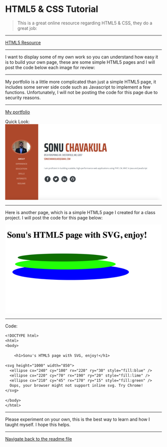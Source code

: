 # HTML5 & CSS Tutorial

> This is a great online resource regarding HTML5 & CSS, they do a great job: 
___________________________
[HTML5 Resource](https://www.w3schools.com/html/html5_intro.asp)

___________________________

I want to display some of my own work so you can understand how easy it is to build your own page, these are some simple HTML5 pages and I will post the code below each image for review:
___________________________
My portfolio is a little more complicated than just a simple HTML5 page, it includes some server side code such as Javascript to implement a few functions. Unfortunately, I will not be posting the code for this page due to security reasons. 
___________________________
[My portfolio](https://sonuchavakula.github.io/)

Quick Look: ![Portfolio](port.png)
___________________________
Here is another page, which is a simple HTML5 page I created for a class project. I will post the code for this page below: 

![HTML5](html5.png)
___________________________
Code:

~~~~
<!DOCTYPE html>
<html>
<body>

    <h1>Sonu's HTML5 page with SVG, enjoy!</h1>
    
<svg height="1000" width="850">
  <ellipse cx="240" cy="100" rx="220" ry="30" style="fill:blue" />
  <ellipse cx="220" cy="70" rx="190" ry="20" style="fill:lime" />
  <ellipse cx="210" cy="45" rx="170" ry="15" style="fill:green" />
  Oops, your browser might not support inline svg. Try Chrome!  
</svg>

</body>
</html>
~~~~
___________________________
Please experiment on your own, this is the best way to learn and how I taught myself. I hope this helps. 
__________
[Navigate back to the readme file](https://github.com/sonuchavakula/Digital-Concept-Tutorial/blob/master/README.md)
